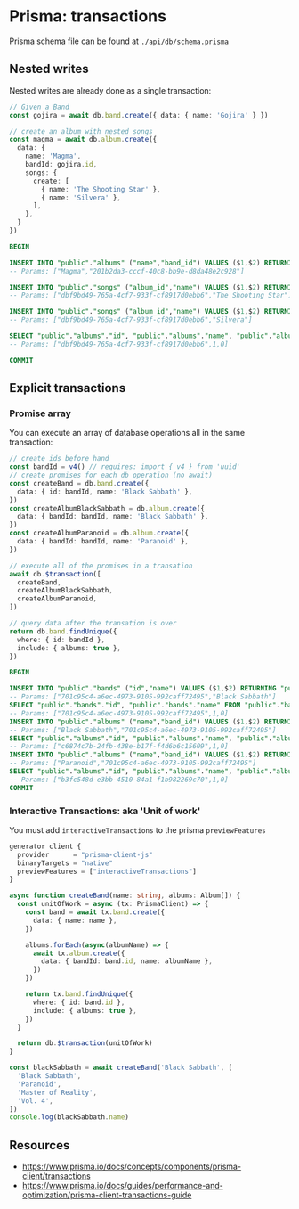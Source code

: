 # Prisma: transactions

Prisma schema file can be found at `./api/db/schema.prisma`

## Nested writes

Nested writes are already done as a single transaction:

```ts
// Given a Band
const gojira = await db.band.create({ data: { name: 'Gojira' } })

// create an album with nested songs
const magma = await db.album.create({
  data: {
    name: 'Magma',
    bandId: gojira.id,
    songs: {
      create: [
        { name: 'The Shooting Star' },
        { name: 'Silvera' },
      ],
    },
  }
})
```

```sql
BEGIN

INSERT INTO "public"."albums" ("name","band_id") VALUES ($1,$2) RETURNING "public"."albums"."id"
-- Params: ["Magma","201b2da3-cccf-40c8-bb9e-d8da48e2c928"]

INSERT INTO "public"."songs" ("album_id","name") VALUES ($1,$2) RETURNING "public"."songs"."id"
-- Params: ["dbf9bd49-765a-4cf7-933f-cf8917d0ebb6","The Shooting Star"]

INSERT INTO "public"."songs" ("album_id","name") VALUES ($1,$2) RETURNING "public"."songs"."id"
-- Params: ["dbf9bd49-765a-4cf7-933f-cf8917d0ebb6","Silvera"]

SELECT "public"."albums"."id", "public"."albums"."name", "public"."albums"."band_id" FROM "public"."albums" WHERE "public"."albums"."id" = $1 LIMIT $2 OFFSET $3
-- Params: ["dbf9bd49-765a-4cf7-933f-cf8917d0ebb6",1,0]

COMMIT
```

## Explicit transactions

### Promise array

You can execute an array of database operations all in the same transaction:

```ts
// create ids before hand
const bandId = v4() // requires: import { v4 } from 'uuid'
// create promises for each db operation (no await)
const createBand = db.band.create({
  data: { id: bandId, name: 'Black Sabbath' },
})
const createAlbumBlackSabbath = db.album.create({
  data: { bandId: bandId, name: 'Black Sabbath' },
})
const createAlbumParanoid = db.album.create({
  data: { bandId: bandId, name: 'Paranoid' },
})

// execute all of the promises in a transation
await db.$transaction([
  createBand,
  createAlbumBlackSabbath,
  createAlbumParanoid,
])

// query data after the transation is over
return db.band.findUnique({
  where: { id: bandId },
  include: { albums: true },
})
```

```sql
BEGIN

INSERT INTO "public"."bands" ("id","name") VALUES ($1,$2) RETURNING "public"."bands"."id"
-- Params: ["701c95c4-a6ec-4973-9105-992caff72495","Black Sabbath"]
SELECT "public"."bands"."id", "public"."bands"."name" FROM "public"."bands" WHERE "public"."bands"."id" = $1 LIMIT $2 OFFSET $3
-- Params: ["701c95c4-a6ec-4973-9105-992caff72495",1,0]
INSERT INTO "public"."albums" ("name","band_id") VALUES ($1,$2) RETURNING "public"."albums"."id"
-- Params: ["Black Sabbath","701c95c4-a6ec-4973-9105-992caff72495"]
SELECT "public"."albums"."id", "public"."albums"."name", "public"."albums"."band_id" FROM "public"."albums" WHERE "public"."albums"."id" = $1 LIMIT $2 OFFSET $3
-- Params: ["c6874c7b-24fb-438e-b17f-f4d6b6c15609",1,0]
INSERT INTO "public"."albums" ("name","band_id") VALUES ($1,$2) RETURNING "public"."albums"."id"
-- Params: ["Paranoid","701c95c4-a6ec-4973-9105-992caff72495"]
SELECT "public"."albums"."id", "public"."albums"."name", "public"."albums"."band_id" FROM "public"."albums" WHERE "public"."albums"."id" = $1 LIMIT $2 OFFSET $3
-- Params: ["b3fc548d-e3bb-4510-84a1-f1b982269c70",1,0]
COMMIT
```

### Interactive Transactions: aka 'Unit of work'

You must add `interactiveTransactions` to the prisma `previewFeatures`

```ts
generator client {
  provider      = "prisma-client-js"
  binaryTargets = "native"
  previewFeatures = ["interactiveTransactions"]
}
```

```ts
async function createBand(name: string, albums: Album[]) {
  const unitOfWork = async (tx: PrismaClient) => {
    const band = await tx.band.create({
      data: { name: name },
    })

    albums.forEach(async(albumName) => {
      await tx.album.create({
        data: { bandId: band.id, name: albumName },
      })
    })

    return tx.band.findUnique({
      where: { id: band.id },
      include: { albums: true },
    })
  }

  return db.$transaction(unitOfWork)
}

const blackSabbath = await createBand('Black Sabbath', [
  'Black Sabbath',
  'Paranoid',
  'Master of Reality',
  'Vol. 4',
])
console.log(blackSabbath.name)
```

## Resources

- https://www.prisma.io/docs/concepts/components/prisma-client/transactions
- https://www.prisma.io/docs/guides/performance-and-optimization/prisma-client-transactions-guide
